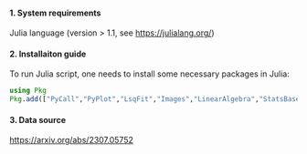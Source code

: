 #### 1. System requirements

Julia language (version > 1.1, see https://julialang.org/)

#### 2. Installaiton guide 

To run Julia script, one needs to install some necessary packages in Julia:

```julia
using Pkg
Pkg.add(["PyCall","PyPlot","LsqFit","Images","LinearAlgebra","StatsBase","FITSIO","HDF5", "Statistics","ImageFiltering"])
```
#### 3. Data source
https://arxiv.org/abs/2307.05752
